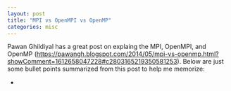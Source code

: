 ```yaml
---
layout: post
title: "MPI vs OpenMPI vs OpenMP"
categories: misc
---
```


Pawan Ghildiyal has a great post on explaing the MPI, OpenMPI, and OpenMP (https://pawangh.blogspot.com/2014/05/mpi-vs-openmp.html?showComment=1612658047228#c2803165219350581253). Below are just some bullet points summarized from this post to help me memorize:

- 
